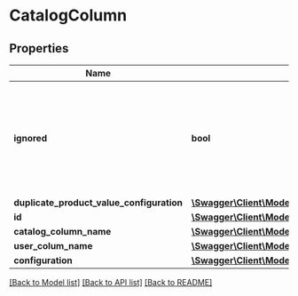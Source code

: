 # CatalogColumn

## Properties
Name | Type | Description | Notes
------------ | ------------- | ------------- | -------------
**ignored** | **bool** | IF true, the product values of this column will be not taken in account during the importation process | [optional] [default to false]
**duplicate_product_value_configuration** | [**\Swagger\Client\Model\DuplicateProductValueConfiguration**](DuplicateProductValueConfiguration.md) |  | [optional] 
**id** | [**\Swagger\Client\Model\ColumnId**](ColumnId.md) |  | 
**catalog_column_name** | [**\Swagger\Client\Model\CatalogColumnName**](CatalogColumnName.md) |  | 
**user_colum_name** | [**\Swagger\Client\Model\UserColumName**](UserColumName.md) |  | 
**configuration** | [**\Swagger\Client\Model\ColumnConfiguration**](ColumnConfiguration.md) |  | 

[[Back to Model list]](../README.md#documentation-for-models) [[Back to API list]](../README.md#documentation-for-api-endpoints) [[Back to README]](../README.md)


